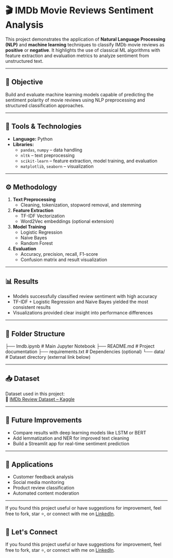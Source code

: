 # 🎬 IMDb Movie Reviews Sentiment Analysis

This project demonstrates the application of **Natural Language Processing (NLP)** and **machine learning** techniques to classify IMDb movie reviews as **positive** or **negative**. It highlights the use of classical ML algorithms with feature extraction and evaluation metrics to analyze sentiment from unstructured text.

---

## 📌 Objective

Build and evaluate machine learning models capable of predicting the sentiment polarity of movie reviews using NLP preprocessing and structured classification approaches.

---

## 🧰 Tools & Technologies

- **Language:** Python
- **Libraries:**
  - `pandas`, `numpy` – data handling
  - `nltk` – text preprocessing
  - `scikit-learn` – feature extraction, model training, and evaluation
  - `matplotlib`, `seaborn` – visualization

---

## ⚙️ Methodology

1. **Text Preprocessing**
   - Cleaning, tokenization, stopword removal, and stemming
2. **Feature Extraction**
   - TF-IDF Vectorization
   - Word2Vec embeddings (optional extension)
3. **Model Training**
   - Logistic Regression
   - Naive Bayes
   - Random Forest
4. **Evaluation**
   - Accuracy, precision, recall, F1-score
   - Confusion matrix and result visualization

---

## 📊 Results

- Models successfully classified review sentiment with high accuracy
- TF-IDF + Logistic Regression and Naive Bayes yielded the most consistent results
- Visualizations provided clear insight into performance differences

---

## 📂 Folder Structure

├── Imdb.ipynb # Main Jupyter Notebook
├── README.md # Project documentation
├── requirements.txt # Dependencies (optional)
└── data/ # Dataset directory (external link below)


---

## 📥 Dataset

Dataset used in this project:  
🔗 [IMDb Review Dataset – Kaggle](https://www.kaggle.com/datasets/c134koyenaroy/imdb-review-dataset)

---

## 🚀 Future Improvements

- Compare results with deep learning models like LSTM or BERT
- Add lemmatization and NER for improved text cleaning
- Build a Streamlit app for real-time sentiment prediction

---

## 📎 Applications

- Customer feedback analysis  
- Social media monitoring  
- Product review classification  
- Automated content moderation

---

If you found this project useful or have suggestions for improvement, feel free to fork, star ⭐, or connect with me on [LinkedIn](https://www.linkedin.com/in/koyena-roy-81b739211/).


## 🤝 Let's Connect

If you found this project useful or have suggestions for improvement, feel free to fork, star ⭐, or connect with me on [LinkedIn]([https://www.linkedin.com/in/koyena-roy-81b739211/]).

